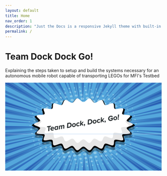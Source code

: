 ```yaml
---
layout: default
title: Home
nav_order: 1
description: "Just the Docs is a responsive Jekyll theme with built-in search that is easily customizable and hosted on GitHub Pages."
permalink: /
---
```


# Team Dock Dock Go!

Explaining the steps taken to setup and build the systems necessary for an autonomous 
mobile robot capable of transporting LEGOs for MFI's Testbed

![](/images/team-logo.png)